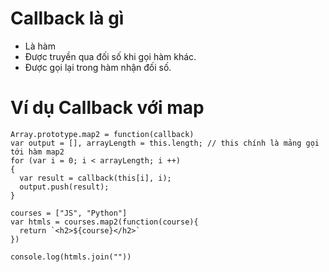 # Callback là gì
+ Là hàm
+ Được truyền qua đối số khi gọi hàm khác.
+ Được gọi lại trong hàm nhận đối số.

# Ví dụ Callback với map
```
Array.prototype.map2 = function(callback)
var output = [], arrayLength = this.length; // this chính là mảng gọi tới hàm map2
for (var i = 0; i < arrayLength; i ++)
{
  var result = callback(this[i], i);
  output.push(result);
}

courses = ["JS", "Python"]
var htmls = courses.map2(function(course){
  return `<h2>${course}</h2>`
})

console.log(htmls.join(""))
```
